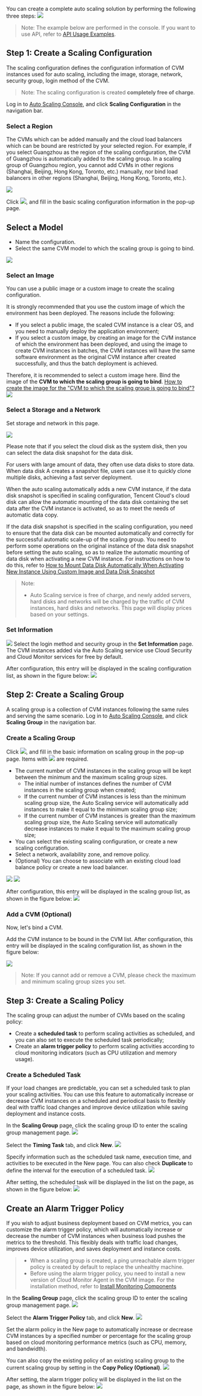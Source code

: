 You can create a complete auto scaling solution by performing the following three steps:
![](https://mc.qcloudimg.com/static/img/cfca5d454509e38558e458cca5efecc4/AS-Creating+a+Scaling+Solution.png)

> Note: The example below are performed in the console. If you want to use API, refer to [API Usage Examples](https://cloud.tencent.com/document/product/377/4232).

## Step 1: Create a Scaling Configuration
The scaling configuration defines the configuration information of CVM instances used for auto scaling, including the image, storage, network, security group, login method of the CVM.

> Note: The scaling configuration is created **completely free of charge**.

Log in to [Auto Scaling Console](https://console.cloud.tencent.com/autoscaling/config), and click **Scaling Configuration** in the navigation bar.

### Select a Region

The CVMs which can be added manually and the cloud load balancers which can be bound are restricted by your selected region. For example, if you select Guangzhou as the region of the scaling configuration, the CVM of Guangzhou is automatically added to the scaling group. In a scaling group of Guangzhou region, you cannot add CVMs in other regions (Shanghai, Beijing, Hong Kong, Toronto, etc.) manually, nor bind load balancers in other regions (Shanghai, Beijing, Hong Kong, Toronto, etc.).

![](https://mc.qcloudimg.com/static/img/9a39d87fa90f3ae5995073a6077b1057/11.jpg)


Click ![](https://mc.qcloudimg.com/static/img/60fa242cdf5488626d6968f2c174222c/12.jpg), and fill in the basic scaling configuration information in the pop-up page.

## Select a Model
- Name the configuration.
- Select the same CVM model to which the scaling group is going to bind.

![](https://mc.qcloudimg.com/static/img/02220977468b12ef47c9aeb30a26b06d/13.jpg)


### Select an Image
You can use a public image or a custom image to create the scaling configuration.

It is strongly recommended that you use the custom image of which the environment has been deployed. The reasons include the following:

- If you select a public image, the scaled CVM instance is a clear OS, and you need to manually deploy the application environment;
- If you select a custom image, by creating an image for the CVM instance of which the environment has been deployed, and using the image to create CVM instances in batches, the CVM instances will have the same software environment as the original CVM instance after created successfully, and thus the batch deployment is achieved.

Therefore, it is recommended to select a custom image here.
Bind the image of the **CVM to which the scaling group is going to bind**.
[How to create the image for the "CVM to which the scaling group is going to bind"?](https://cloud.tencent.com/doc/product/213/%E9%95%9C%E5%83%8F%E6%93%8D%E4%BD%9C%E6%8C%87%E5%8D%97#1.-cvm实例制作自定义镜)
![](https://mc.qcloudimg.com/static/img/4a199eb83c1a38c47d9d545e44acea62/14.jpg)


### Select a Storage and a Network

Set storage and network in this page.

![](https://mc.qcloudimg.com/static/img/4d39abc1fd4ed12927aa80591518328d/15.jpg)

Please note that if you select the cloud disk as the system disk, then you can select the data disk snapshot for the data disk.

For users with large amount of data, they often use data disks to store data. When data disk A creates a snapshot file, users can use it to quickly clone multiple disks, achieving a fast server deployment.

When the auto scaling automatically adds a new CVM instance, if the data disk snapshot is specified in scaling configuration, Tencent Cloud's cloud disk can allow the automatic mounting of the data disk containing the set data after the CVM instance is activated, so as to meet the needs of automatic data copy.

If the data disk snapshot is specified in the scaling configuration, you need to ensure that the data disk can be mounted automatically and correctly for the successful automatic scale-up of the scaling group. You need to perform some operations on the original instance of the data disk snapshot before setting the auto scaling, so as to realize the automatic mounting of data disk when activating a new CVM instance. For instructions on how to do this, refer to [How to Mount Data Disk Automatically When Activating New Instance Using Custom Image and Data Disk Snapshot](https://cloud.tencent.com/doc/product/362/5564)

> Note:
>-  Auto Scaling service is free of charge, and newly added servers, hard disks and networks will be charged by the traffic of CVM instances, hard disks and networks. This page will display prices based on your settings.

### Set Information
![](https://mc.qcloudimg.com/static/img/5738fa58c6990e7428c83e6d20ebd80c/as_revise_1.jpg)
Select the login method and security group in the **Set Information** page. The CVM instances added via the Auto Scaling service use Cloud Security and Cloud Monitor services for free by default.

After configuration, this entry will be displayed in the scaling configuration list, as shown in the figure below:
![](https://mc.qcloudimg.com/static/img/c968ea622f06c8cfdd19f96b04fd5bb8/17.jpg)


## Step 2: Create a Scaling Group
A scaling group is a collection of CVM instances following the same rules and serving the same scenario.
Log in to [Auto Scaling Console](https://console.cloud.tencent.com/autoscaling/config), and click **Scaling Group** in the navigation bar.

### Create a Scaling Group
Click ![](https://mc.qcloudimg.com/static/img/60fa242cdf5488626d6968f2c174222c/12.jpg), and fill in the basic information on scaling group in the pop-up page. Items with ![](//mccdn.qcloud.com/static/img/f9df27a1d1e0d42a7ff08dd884bfa34c/image.png) are required.

- The current number of CVM instances in the scaling group will be kept between the minimum and the maximum scaling group sizes.
	- The initial number of instances defines the number of CVM instances in the scaling group when created;
	- If the current number of CVM instances is less than the minimum scaling group size, the Auto Scaling service will automatically add instances to make it equal to the minimum scaling group size;
	- If the current number of CVM instances is greater than the maximum scaling group size, the Auto Scaling service will automatically decrease instances to make it equal to the maximum scaling group size;
- You can select the existing scaling configuration, or create a new scaling configuration.
- Select a network, availability zone, and remove policy.
- (Optional) You can choose to associate with an existing cloud load balance policy or create a new load balancer.

![](https://mc.qcloudimg.com/static/img/e82f2ce171a0cff61f075b0cd7bd17f0/23.jpg)
![](https://mc.qcloudimg.com/static/img/f3ab676105c79c61ce877b92e4e6ca7c/24.jpg)

After configuration, this entry will be displayed in the scaling group list, as shown in the figure below:
![](https://mc.qcloudimg.com/static/img/7c9974b283c4299d37e482b5a745979a/25.jpg)

### Add a CVM (Optional) 
Now, let's bind a CVM.

Add the CVM instance to be bound in the CVM list. After configuration, this entry will be displayed in the scaling configuration list, as shown in the figure below:

![](https://mc.qcloudimg.com/static/img/6e12d2e111f550ced48277017dbc131a/26.jpg)

> Note: If you cannot add or remove a CVM, please check the maximum and minimum scaling group sizes you set.

## Step 3: Create a Scaling Policy
The scaling group can adjust the number of CVMs based on the scaling policy:
- Create a **scheduled task** to perform scaling activities as scheduled, and you can also set to execute the scheduled task periodically;
- Create an **alarm trigger policy** to perform scaling activities according to cloud monitoring indicators (such as CPU utilization and memory usage).

### Create a Scheduled Task
If your load changes are predictable, you can set a scheduled task to plan your scaling activities. You can use this feature to automatically increase or decrease CVM instances on a scheduled and periodical basis to flexibly deal with traffic load changes and improve device utilization while saving deployment and instance costs.

In the **Scaling Group** page, click the scaling group ID to enter the scaling group management page.
![](https://mc.qcloudimg.com/static/img/cebad1b79ccba9fb9548c2bd2c30a210/31.jpg)

Select the **Timing Task** tab, and click **New**.
![](https://mc.qcloudimg.com/static/img/4f1f4aefc3b5bb73ecf758014a05fee3/32.jpg)

Specify information such as the scheduled task name, execution time, and activities to be executed in the New page. You can also check **Duplicate** to define the interval for the execution of a scheduled task.
![](https://mc.qcloudimg.com/static/img/7de4f1afee9e267d023be26b61143b11/33.jpg)


After setting, the scheduled task will be displayed in the list on the page, as shown in the figure below:
![](https://mc.qcloudimg.com/static/img/d63deed2755236fc4ecfa3b5d5225936/34.jpg)

## Create an Alarm Trigger Policy
If you wish to adjust business deployment based on CVM metrics, you can customize the alarm trigger policy, which will automatically increase or decrease the number of CVM instances when business load pushes the metrics to the threshold. This flexibly deals with traffic load changes, improves device utilization, and saves deployment and instance costs.

> - When a scaling group is created, a ping unreachable alarm trigger policy is created by default to replace the unhealthy machine.
> - Before using the alarm trigger policy, you need to install a new version of Cloud Monitor Agent in the CVM image. For the installation method, refer to [Install Monitoring Components](/doc/product/248/安装监控组件)

In the **Scaling Group** page, click the scaling group ID to enter the scaling group management page.
![](https://mc.qcloudimg.com/static/img/cebad1b79ccba9fb9548c2bd2c30a210/31.jpg)

Select the **Alarm Trigger Policy** tab, and click **New**.
![](https://mc.qcloudimg.com/static/img/c5e08feff6bf4015c7503a9061af5e07/35.jpg)

Set the alarm policy in the New page to automatically increase or decrease CVM instances by a specified number or percentage for the scaling group based on cloud monitoring performance metrics (such as CPU, memory, and bandwidth).

You can also copy the existing policy of an existing scaling group to the current scaling group by setting in the **Copy Policy (Optional)**.
![](https://mc.qcloudimg.com/static/img/314ebc50386cfcbcd570d4c6224d7c02/36.jpg)

After setting, the alarm trigger policy will be displayed in the list on the page, as shown in the figure below:
![](https://mc.qcloudimg.com/static/img/f832ab241eb32864a87839da77f9b9d1/37.jpg)


